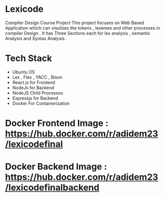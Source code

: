 # Lexicode
Compiler Design Course Project
This project focuses on Web Based Application which can visulizes the tokens , lexemes and other processes in compiler Design . It has Three Sections each for lex analysis , semantic Analysis and Syntax Analysis . 

# Tech Stack
- Ubuntu OS
- Lex , Flex , YACC , Bison
- React js for Frontend
- NodeJs for Backend
- NodeJS Child Processes
- Expressjs for Backend
- Docker For Containerization
  
# Docker Frontend Image : https://hub.docker.com/r/adidem23/lexicodefinal
# Docker Backend Image : https://hub.docker.com/r/adidem23/lexicodefinalbackend
